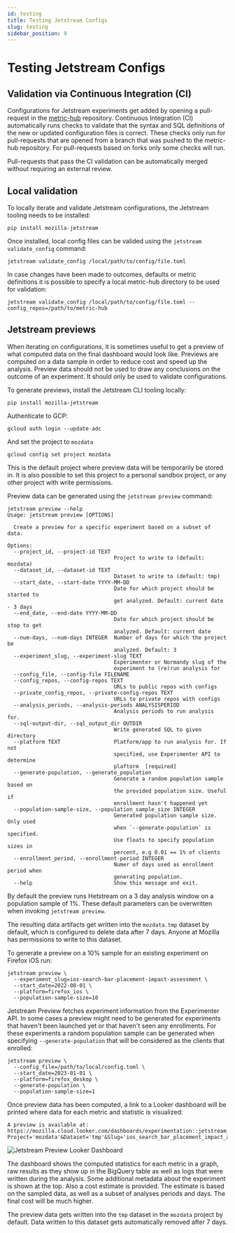```yaml
---
id: testing
title: Testing Jetstream Configs
slug: testing
sidebar_position: 9
---
```


# Testing Jetstream Configs

## Validation via Continuous Integration (CI)

Configurations for Jetstream experiments get added by opening a pull-request in the [metric-hub](https://github.com/mozilla/metric-hub/tree/main/jetstream) repository. Continuous Integration (CI) automatically runs checks to validate that the syntax and SQL definitions of the new or updated configuration files is correct. These checks only run for pull-requests that are opened from a branch that was pushed to the metric-hub repository. For pull-requests based on forks only some checks will run.

Pull-requests that pass the CI validation can be automatically merged without requiring an external review.

## Local validation

To locally iterate and validate Jetstream configurations, the Jetstream tooling needs to be installed: 

```
pip install mozilla-jetstream
```

Once installed, local config files can be valided using the `jetstream validate_config` command:

```
jetstream validate_config /local/path/to/config/file.toml
```

In case changes have been made to outcomes, defaults or metric definitions it is possible to specify a local metric-hub directory to be used for validation:

```
jetstream validate_config /local/path/to/config/file.toml --config_repos=/path/to/metric-hub
```

## Jetstream previews

When iterating on configurations, it is sometimes useful to get a preview of what computed data on the final dashboard would look like. Previews are computed on a data sample in order to reduce cost and speed up the analysis. Preview data should not be used to draw any conclusions on the outcome of an experiment. It should only be used to validate configurations.

To generate previews, install the Jetstream CLI tooling locally:

```
pip install mozilla-jetstream
```

Authenticate to GCP:

```
gcloud auth login --update-adc
```

And set the project to `mozdata`

```
gcloud config set project mozdata
```

This is the default project where preview data will be temporarily be stored in. It is also possible to set this project to a personal sandbox project, or any other project with write permissions.

Preview data can be generated using the `jetstream preview` command:

```
jetstream preview --help                  
Usage: jetstream preview [OPTIONS]

  Create a preview for a specific experiment based on a subset of data.

Options:
  --project_id, --project-id TEXT
                                  Project to write to (default: mozdata)
  --dataset_id, --dataset-id TEXT
                                  Dataset to write to (default: tmp)
  --start_date, --start-date YYYY-MM-DD
                                  Date for which project should be started to
                                  get analyzed. Default: current date - 3 days
  --end_date, --end-date YYYY-MM-DD
                                  Date for which project should be stop to get
                                  analyzed. Default: current date
  --num-days, --num-days INTEGER  Number of days for which the project be
                                  analyzed. Default: 3
  --experiment_slug, --experiment-slug TEXT
                                  Experimenter or Normandy slug of the
                                  experiment to (re)run analysis for
  --config_file, --config-file FILENAME
  --config_repos, --config-repos TEXT
                                  URLs to public repos with configs
  --private_config_repos, --private-config-repos TEXT
                                  URLs to private repos with configs
  --analysis_periods, --analysis-periods ANALYSISPERIOD
                                  Analysis periods to run analysis for.
  --sql-output-dir, --sql_output_dir OUTDIR
                                  Write generated SQL to given directory
  --platform TEXT                 Platform/app to run analysis for. If not
                                  specified, use Experimenter API to determine
                                  plaftorm  [required]
  --generate-population, --generate_population
                                  Generate a random population sample based on
                                  the provided population size. Useful if
                                  enrollment hasn't happened yet
  --population-sample-size, --population_sample_size INTEGER
                                  Generated population sample size. Only used
                                  when `--generate-population` is specified.
                                  Use floats to specify population sizes in
                                  percent, e.g 0.01 == 1% of clients
  --enrollment_period, --enrollment-period INTEGER
                                  Numer of days used as enrollment period when
                                  generating population.
  --help                          Show this message and exit.
```

By default the preview runs Hetstream on a 3 day analysis window on a population sample of 1%.
These default parameters can be overwritten when invoking `jetstream preview`.

The resulting data artifacts get written into the `mozdata.tmp` dataset by default, which is configured to delete data after 7 days. Anyone at Mozilla has permissions to write to this dataset.

To generate a preview on a 10% sample for an existing experiment on Firefox iOS run:

```
jetstream preview \
  --experiment_slug=ios-search-bar-placement-impact-assessment \
  --start_date=2022-08-01 \
  --platform=firefox_ios \
  --population-sample-size=10
```

Jetstream Preview fetches experiment information from the Experimenter API.
In some cases a preview might need to be generated for experiments that haven't been launched yet or that haven't seen any enrollments. For these experiments a random population sample can be generated when specifying `--generate-population` that will be considered as the clients that enrolled:

```
jetstream preview \
  --config_file=/path/to/local/config.toml \
  --start_date=2023-01-01 \
  --platform=firefox_deskop \
  --generate-population \
  --population-sample-size=1
```

Once preview data has been computed, a link to a Looker dashboard will be printed where data for each metric and statistic is visualized:

```
A preview is available at: https://mozilla.cloud.looker.com/dashboards/experimentation::jetstream_preview?Project='mozdata'&Dataset='tmp'&Slug='ios_search_bar_placement_impact_assessment'
```

<img src="/img/jetstream/jetstream-preview.png" alt="Jetstream Preview Looker Dashboard" className="img-sm"/>

The dashboard shows the computed statistics for each metric in a graph, raw results as they show up in the BigQuery table as well as logs that were written during the analysis. Some additional metadata about the experiment is shown at the top. Also a cost estimate is provided. The estimate is based on the sampled data, as well as a subset of analyses periods and days. The final cost will be much higher.

The preview data gets written into the `tmp` dataset in the `mozdata` project by default. Data written to this dataset gets automatically removed after 7 days.
